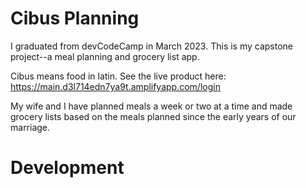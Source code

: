 # Cibus Planning 
I graduated from devCodeCamp in March 2023. This is my capstone project--a meal planning and grocery list app. 

Cibus means food in latin. See the live product here: https://main.d3l714edn7ya9t.amplifyapp.com/login

My wife and I have planned meals a week or two at a time and made grocery lists based on the meals planned since the early years of our marriage. 

# Development
